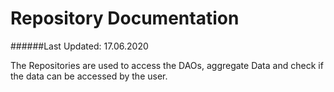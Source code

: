 # Repository Documentation
######Last Updated: 17.06.2020

The Repositories are used to access the DAOs, aggregate Data and check if the data can be accessed by the user.
